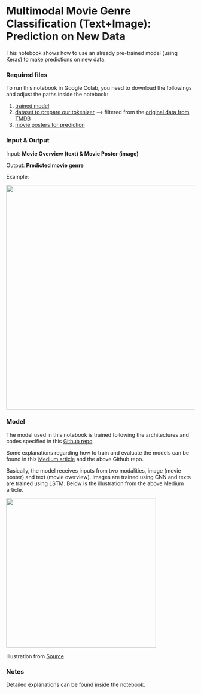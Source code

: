 # Multimodal Movie Genre Classification (Text+Image): Prediction on New Data

This notebook shows how to use an already pre-trained model (using Keras) to make predictions on new data. 

### Required files
To run this notebook in Google Colab, you need to download the followings and adjust the paths inside the notebook:
1. [trained model](https://drive.google.com/file/d/1BTmXeu0F9H70TI82xxsLlyy_SnnxsbEN)
2. [dataset to prepare our tokenizer](https://drive.google.com/file/d/1KPC_RYuKNq-viJ7mYjxdNRzfFqgNuBuc) --> filtered from the [original data from TMDB](https://www.kaggle.com/rounakbanik/the-movies-dataset)
3. [movie posters for prediction](https://drive.google.com/drive/folders/1DnJiYfpNQG1tJdhaMnVot-Vl2A2gHlJ1)

### Input & Output
Input: **Movie Overview (text) & Movie Poster (image)**

Output: **Predicted movie genre**

Example:

<img src="https://imgur.com/3L3vdBa.jpeg" width="600"></img>

### Model
The model used in this notebook is trained following the architectures and codes specified in this [Github repo](https://github.com/dh1105/Multi-modal-movie-genre-prediction).

Some explanations regarding how to train and evaluate the models can be found in this [Medium article](https://towardsdatascience.com/multimodal-deep-learning-to-predict-movie-genres-e6855f814a8a) and the above Github repo.

Basically, the model receives inputs from two modalities, image (movie poster) and text (movie overview). Images are trained using CNN and texts are trained using LSTM. Below is the illustration from the above Medium article.

<img src="https://miro.medium.com/max/4800/1*b4MoSHYfA9U8nPFTXAb4xg.png" width="400"></img>

Illustration from [Source](https://towardsdatascience.com/multimodal-deep-learning-to-predict-movie-genres-e6855f814a8a)

### Notes
Detailed explanations can be found inside the notebook.
